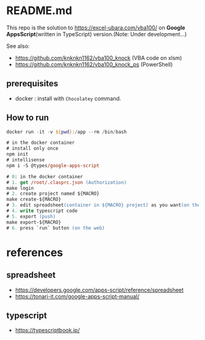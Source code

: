 # README.md

This repo is the solution to https://excel-ubara.com/vba100/ on **Google AppsScript**(written in TypeScript) version.(Note: Under development...)

See also:

+ https://github.com/knknkn1162/vba100_knock (VBA code on xlsm)
+ https://github.com/knknkn1162/vba100_knock_ps (PowerShell)

## prerequisites

+ docker : install with `Chocolatey` command.

## How to run

```ps1
docker run -it -v ${pwd}:/app --rm /bin/bash
```

```ps
# in the docker container
# install only once
npm init
# intellisense
npm i -S @types/google-apps-script
```

```ps
# 0: in the docker container
# 1. get /root/.clasprc.json (Authorization)
make login
# 2. create project named ${MACRO}
make create-${MACRO}
# 3. edit spreadsheet(container in ${MACRO} project) as you want(on the web)
# 4. write typescript code
# 5. export (push)
make export-${MACRO}
# 6. press `run` button (on the web)
```

# references

## spreadsheet

+ https://developers.google.com/apps-script/reference/spreadsheet
+ https://tonari-it.com/google-apps-script-manual/

## typescript

+ https://typescriptbook.jp/